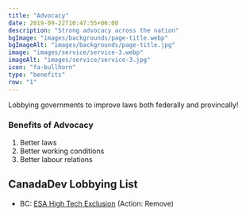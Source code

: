 ```yaml
---
title: "Advocacy"
date: 2019-09-22T10:47:55+06:00
description: "Strong advocacy across the nation"
bgImage: "images/backgrounds/page-title.webp"
bgImageAlt: "images/backgrounds/page-title.jpg"
image: "images/service/service-3.webp"
imageAlt: "images/service/service-3.jpg"
icon: "fa-bullhorn"
type: "benefits"
row: "1"
---
```


Lobbying governments to improve laws both federally and provincally!

### Benefits of Advocacy

1. Better laws
2. Better working conditions
3. Better labour relations

## CanadaDev Lobbying List

- BC: [ESA High Tech Exclusion](https://www2.gov.bc.ca/gov/content/employment-business/employment-standards-advice/employment-standards/forms-resources/igm/esr-part-7-section-37-8) (Action: Remove)
